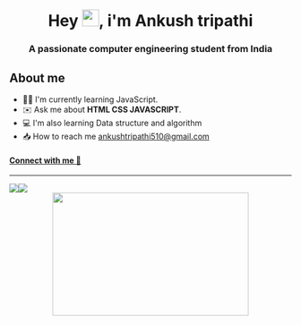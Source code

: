 <h1 align="center">Hey  <img width="30" height="30" src="https://camo.githubusercontent.com/e8e7b06ecf583bc040eb60e44eb5b8e0ecc5421320a92929ce21522dbc34c891/68747470733a2f2f6d656469612e67697068792e636f6d2f6d656469612f6876524a434c467a6361737252346961377a2f67697068792e676966">,
i'm Ankush tripathi</h1>
<h3 align="center">A passionate computer engineering student from India </h3>

<h2> About me</h2>


* 🧑‍💻 I'm currently learning JavaScript.
* ✉️ Ask me about **HTML CSS JAVASCRIPT**.
* 💻 I'm also learning Data structure and algorithm 
* 📥 How to reach me ankushtripathi510@gmail.com

[<h4 align="left"> Connect with me 💬</h4>](https://linktr.ee/ankushtripathii)
<hr>
<div style="display: flex; flex-direction: row;">
 <img class="img"   src="https://github-readme-stats-git-masterrstaa-rickstaa.vercel.app/api?username=ankushtripathii&show_icons=true&theme=tokyonight"/>
 <img class="img"   src="https://streak-stats.demolab.com/?user=ankushtripathii&theme=tokyonight"/>
</div>
<div align="center">
 <img class="img" width="350" height="220"  src="https://github-readme-stats-git-masterrstaa-rickstaa.vercel.app/api/top-langs/?username=ankushtripathii&theme=tokyonight" />
</div>
 

<!---
ankushtripathii/ankushtripathii is a ✨ special ✨ repository because its `README.md` (this file) appears on your GitHub profile.
You can click the Preview link to take a look at your changes.

--->
